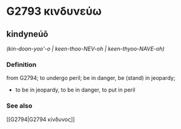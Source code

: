 # G2793 κινδυνεύω

## kindyneúō

_(kin-doon-yoo'-o | keen-thoo-NEV-oh | keen-thyoo-NAVE-oh)_

### Definition

from G2794; to undergo peril; be in danger, be (stand) in jeopardy; 

- to be in jeopardy, to be in danger, to put in peril

### See also

[[G2794|G2794 κίνδυνος]]
